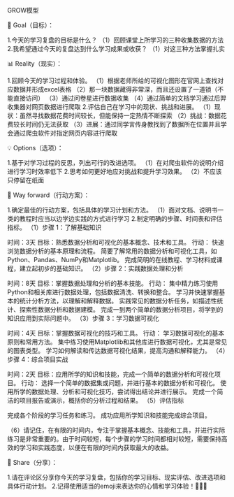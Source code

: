 GROW模型

🎯 Goal（目标）：

1.今天的学习复盘的目标是什么？
（1）回顾课堂上所学习的三种收集数据的方法
2.我希望通过今天的复盘达到什么学习成果或收获？
（1）对这三种方法掌握扎实 

📊 Reality（现实）：

1.回顾今天的学习过程和体验。
（1）根据老师所给的可视化图形在官网上查找对应数据并形成excel表格
（2）那一块数据藏得非常深，而且还设置了一道锁（不能直接访问）
（3）通过问卷星进行数据收集
（4）通过简单的文档学习通过后羿收集器对网页数据进行爬取
2.评估自己在学习中的现状、挑战和进展。
（1）现状：虽然寻找数据花费时间较长，但能保持一定热情不断探索
（2）挑战：数据花费较长时间仍无法获取
（3）进展：通过同学言传身教找到了数据所在位置并且学会通过爬虫软件对指定网页内容进行爬取

💡 Options（选项）：

1.基于对学习过程的反思，列出可行的改进选项。
（1）在对爬虫软件的说明介绍进行学习时效率低下
2.思考如何更好地应对挑战和提升学习效果。
（2）不应该只停留在纸面

📝 Way forward（行动方案）：

1.确定最佳的行动方案，包括具体的学习计划和方法。
（1）面对文档、说明书一类的教程时应当以边学边实践的方式进行学习
2.制定明确的步骤、时间表和评估指标。
（1）步骤 1：了解基础知识

时间：3天
目标：熟悉数据分析和可视化的基本概念、技术和工具。
行动：
快速浏览数据分析的基本原理和流程。
简要了解常用的数据分析和可视化工具，如Python、Pandas、NumPy和Matplotlib。
完成简明的在线教程、学习材料或课程，建立起初步的基础知识。
（2）步骤 2：实践数据处理和分析

时间：8天
目标：掌握数据处理和分析的基本技能。
行动：
集中精力练习使用Python和相关库进行数据处理，包括数据清洗、转换和整合。
学习并快速掌握基本的统计分析方法，以理解和解释数据。
实践常见的数据分析任务，如描述性统计、探索性数据分析和数据建模。
完成一到两个简单的数据分析项目，将学到的知识应用到实际问题中。
（3）步骤 3：学习数据可视化

时间：4天
目标：掌握数据可视化的技巧和工具。
行动：
学习数据可视化的基本原则和常用方法。
集中练习使用Matplotlib和其他库进行数据可视化，尤其是常见的图表类型。
学习如何解读和传达数据可视化结果，提高沟通和解释能力。
（4）步骤 4：综合项目实战

时间：2天
目标：应用所学的知识和技能，完成一个简单的数据分析和可视化项目。
行动：
选择一个简单的数据集或问题，并进行基本的数据分析和可视化。
使用所学的数据处理、分析和可视化技巧，尝试得出结论并进行展示。
完成一个简洁的项目报告或演示，概括你的分析过程和结果。
（5）评估指标

完成各个阶段的学习任务和练习。
成功应用所学知识和技能完成综合项目。

（6）请记住，在有限的时间内，专注于掌握基本概念、技能和工具，并进行实际练习是非常重要的。由于时间较短，每个步骤的学习时间都相对较短，需要保持高效的学习和实践态度，以便在有限的时间内获取最大的收益。

💬 Share（分享）：

1.请在评论区分享你今天的学习复盘，包括你的学习目标、现实评估、改进选项和具体行动计划。
2.记得使用适当的emoji来表达你的心情和学习体验！💪🎉💡
